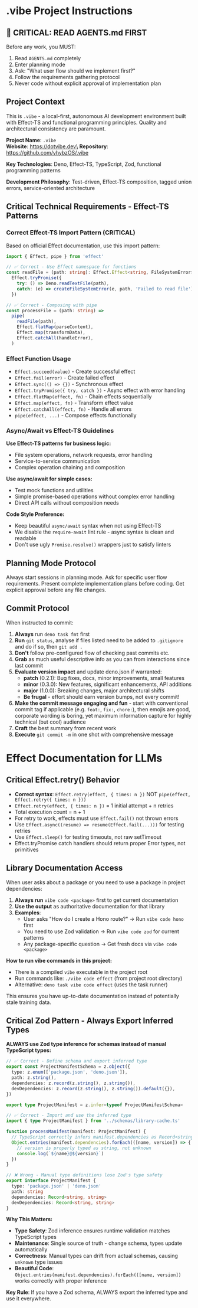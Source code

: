 # .vibe Project Instructions

## 🚨 **CRITICAL: READ AGENTS.md FIRST**

Before any work, you MUST:

1. Read `AGENTS.md` completely
2. Enter planning mode
3. Ask: "What user flow should we implement first?"
4. Follow the requirements gathering protocol
5. Never code without explicit approval of implementation plan

## **Project Context**

This is `.vibe` - a local-first, autonomous AI development environment built with Effect-TS and functional programming principles. Quality and architectural consistency are paramount.

**Project Name**: `.vibe`\
**Website**: https://dotvibe.dev\
**Repository**: https://github.com/vhybzOS/.vibe

**Key Technologies**: Deno, Effect-TS, TypeScript, Zod, functional programming patterns

**Development Philosophy**: Test-driven, Effect-TS composition, tagged union errors, service-oriented architecture

## **Critical Technical Requirements - Effect-TS Patterns**

### **Correct Effect-TS Import Pattern (CRITICAL)**

Based on official Effect documentation, use this import pattern:

```typescript
import { Effect, pipe } from 'effect'

// ✅ Correct - Use Effect namespace for functions
const readFile = (path: string): Effect.Effect<string, FileSystemError> =>
  Effect.tryPromise({
    try: () => Deno.readTextFile(path),
    catch: (e) => createFileSystemError(e, path, 'Failed to read file'),
  })

// ✅ Correct - Composing with pipe
const processFile = (path: string) =>
  pipe(
    readFile(path),
    Effect.flatMap(parseContent),
    Effect.map(transformData),
    Effect.catchAll(handleError),
  )
```

### **Effect Function Usage**

- `Effect.succeed(value)` - Create successful effect
- `Effect.fail(error)` - Create failed effect
- `Effect.sync(() => {})` - Synchronous effect
- `Effect.tryPromise({ try, catch })` - Async effect with error handling
- `Effect.flatMap(effect, fn)` - Chain effects sequentially
- `Effect.map(effect, fn)` - Transform effect value
- `Effect.catchAll(effect, fn)` - Handle all errors
- `pipe(effect, ...)` - Compose effects functionally

### **Async/Await vs Effect-TS Guidelines**

**Use Effect-TS patterns for business logic:**

- File system operations, network requests, error handling
- Service-to-service communication
- Complex operation chaining and composition

**Use async/await for simple cases:**

- Test mock functions and utilities
- Simple promise-based operations without complex error handling
- Direct API calls without composition needs

**Code Style Preference:**

- Keep beautiful `async/await` syntax when not using Effect-TS
- We disable the `require-await` lint rule - async syntax is clean and readable
- Don't use ugly `Promise.resolve()` wrappers just to satisfy linters

## **Planning Mode Protocol**

Always start sessions in planning mode. Ask for specific user flow requirements. Present complete implementation plans before coding. Get explicit approval before any file changes.

## **Commit Protocol**

When instructed to commit:

1. **Always** run `deno task fmt` first
2. **Run** `git status`, analyse if files listed need to be added to `.gitignore` and do if so, then `git add .`
3. **Don't** follow pre-configured flow of checking past commits etc.
4. **Grab** as much useful descriptive info as you can from interactions since last commit
5. **Evaluate version impact** and update deno.json if warranted:
   - **patch** (0.2.1): Bug fixes, docs, minor improvements, small features
   - **minor** (0.3.0): New features, significant enhancements, API additions
   - **major** (1.0.0): Breaking changes, major architectural shifts
   - **Be frugal** - effort should earn version bumps, not every commit!
6. **Make the commit message engaging and fun** - start with conventional commit tag if applicable (e.g. `feat:`, `fix:`, `chore:`), then emojis are good, corporate wording is boring, yet maximum information capture for highly technical (but cool) audience
7. **Craft** the best summary from recent work
8. **Execute** `git commit -m` in one shot with comprehensive message

# Effect Documentation for LLMs

## Critical Effect.retry() Behavior

- **Correct syntax**: `Effect.retry(effect, { times: n })` NOT `pipe(effect, Effect.retry({ times: n }))`
- `Effect.retry(effect, { times: n })` = 1 initial attempt + n retries
- Total execution count = n + 1
- For retry to work, effects must use `Effect.fail()` not thrown errors
- Use `Effect.async((resume) => resume(Effect.fail(...)))` for testing retries
- Use `Effect.sleep()` for testing timeouts, not raw setTimeout
- Effect.tryPromise catch handlers should return proper Error types, not primitives

## Library Documentation Access

When user asks about a package or you need to use a package in project dependencies:

1. **Always run** `vibe code <package>` first to get current documentation
2. **Use the output** as authoritative documentation for that library
3. **Examples**:
   - User asks "How do I create a Hono route?" → Run `vibe code hono` first
   - You need to use Zod validation → Run `vibe code zod` for current patterns
   - Any package-specific question → Get fresh docs via `vibe code <package>`

**How to run vibe commands in this project:**

- There is a compiled `vibe` executable in the project root
- Run commands like: `./vibe code effect` (from project root directory)
- Alternative: `deno task vibe code effect` (uses the task runner)

This ensures you have up-to-date documentation instead of potentially stale training data.

## **Critical Zod Pattern - Always Export Inferred Types**

**ALWAYS use Zod type inference for schemas instead of manual TypeScript types:**

```typescript
// ✅ Correct - Define schema and export inferred type
export const ProjectManifestSchema = z.object({
  type: z.enum(['package.json', 'deno.json']),
  path: z.string(),
  dependencies: z.record(z.string(), z.string()),
  devDependencies: z.record(z.string(), z.string()).default({}),
})

export type ProjectManifest = z.infer<typeof ProjectManifestSchema>
```

```typescript
// ✅ Correct - Import and use the inferred type
import { type ProjectManifest } from '../schemas/library-cache.ts'

function processManifest(manifest: ProjectManifest) {
  // TypeScript correctly infers manifest.dependencies as Record<string, string>
  Object.entries(manifest.dependencies).forEach(([name, version]) => {
    // version is properly typed as string, not unknown
    console.log(`${name}@${version}`)
  })
}
```

```typescript
// ❌ Wrong - Manual type definitions lose Zod's type safety
export interface ProjectManifest {
  type: 'package.json' | 'deno.json'
  path: string
  dependencies: Record<string, string>
  devDependencies: Record<string, string>
}
```

**Why This Matters:**

- **Type Safety**: Zod inference ensures runtime validation matches TypeScript types
- **Maintenance**: Single source of truth - change schema, types update automatically
- **Correctness**: Manual types can drift from actual schemas, causing `unknown` type issues
- **Beautiful Code**: `Object.entries(manifest.dependencies).forEach(([name, version])` works correctly with proper inference

**Key Rule**: If you have a Zod schema, ALWAYS export the inferred type and use it everywhere.
